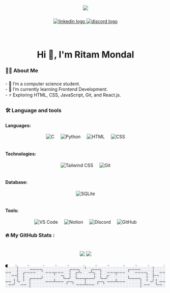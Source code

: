 <div align="center">
  <img height="150" src="https://media.giphy.com/media/M9gbBd9nbDrOTu1Mqx/giphy.gif"  />
</div>

###

<div align="center">
  <a href="https://www.linkedin.com/in/ritam-mondal-677944322/" target="_blank">
    <img src="https://img.shields.io/static/v1?message=LinkedIn&logo=linkedin&label=&color=0077B5&logoColor=white&labelColor=&style=for-the-badge" height="25" alt="linkedin logo"  />
  </a>
  <a href="bengali_hacker" target="_blank">
    <img src="https://img.shields.io/static/v1?message=Discord&logo=discord&label=&color=7289DA&logoColor=white&labelColor=&style=for-the-badge" height="25" alt="discord logo"  />
  </a>
</div>

###

<br clear="both">

<h1 align="center">Hi 👋, I'm Ritam Mondal</h1>

###

<h3 align="left">👩‍💻  About Me</h3>

###

<p align="left">- 🔭 I’m a computer science student.<br>- 🌱 I’m currently learning Frontend Development.<br>- ⚡ Exploring HTML, CSS, JavaScript, Git, and React.js. </p>

###

<h3 align="left">🛠 Language and tools</h3>

###

<!-- Languages -->
<h4 align="left">Languages:</h4>
<div align="center">
  <img src="https://skillicons.dev/icons?i=c" height="40" alt="C" />
  <img width="12" />
  <img src="https://skillicons.dev/icons?i=py" height="40" alt="Python" />
  <img width="12" />
  <img src="https://skillicons.dev/icons?i=html" height="40" alt="HTML" />
  <img width="12" />
  <img src="https://skillicons.dev/icons?i=css" height="40" alt="CSS" />
</div>

<br/>

<!-- Technologies -->
<h4 align="left">Technologies:</h4>
<div align="center">
  <img src="https://skillicons.dev/icons?i=tailwind" height="40" alt="Tailwind CSS" />
  <img width="12" />
  <img src="https://skillicons.dev/icons?i=git" height="40" alt="Git" />
</div>

<br/>

<!-- Database -->
<h4 align="left">Database:</h4>
<div align="center">
  <img src="https://skillicons.dev/icons?i=sqlite" height="40" alt="SQLite" />
</div>

<br/>

<!-- Tools -->
<h4 align="left">Tools:</h4>
<div align="center">
  <img src="https://skillicons.dev/icons?i=vscode" height="40" alt="VS Code" />
  <img width="12" />
  <img src="https://skillicons.dev/icons?i=notion" height="40" alt="Notion" />
  <img width="12" />
  <img src="https://skillicons.dev/icons?i=discord" height="40" alt="Discord" />
  <img width="12" />
  <img src="https://skillicons.dev/icons?i=github" height="40" alt="GitHub" />
</div>

###

<h3 align="left">🔥   My GitHub Stats :</h3>

###

<br clear="both">

<div align="center">
 <img src="https://github-readme-stats.vercel.app/api?username=BengaliHacker&show_icons=true&include_all_commits=true&count_private=true&theme=radical&hide_border=false" height="250" />
<img src="https://git-hub-streak-stats.vercel.app?user=BengaliHacker&theme=radical" height="250" />


###

<picture>
  <source media="(prefers-color-scheme: dark)" srcset="https://raw.githubusercontent.com/bengalihacker/bengalihacker/output/pacman-contribution-graph-dark.svg">
  <source media="(prefers-color-scheme: light)" srcset="https://raw.githubusercontent.com/bengalihacker/bengalihacker/output/pacman-contribution-graph.svg">
  <img alt="pacman contribution graph" src="https://raw.githubusercontent.com/bengalihacker/bengalihacker/output/pacman-contribution-graph.svg">
</picture>

###
